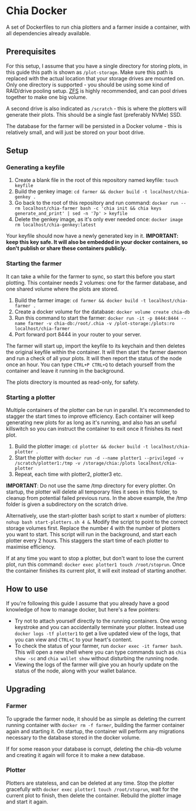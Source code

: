 # Chia Docker

A set of Dockerfiles to run chia plotters and a farmer inside a container, with all dependencies already available.

## Prerequisites

For this setup, I assume that you have a single directory for storing plots, in this guide this path is shown as `/plot-storage`. Make sure this path is replaced with the actual location that your storage drives are mounted on. Only one directory is supported - you should be using some kind of RAID/drive pooling setup. [ZFS](https://openzfs.github.io/openzfs-docs/Getting%20Started/index.html) is highly recommended, and can pool drives together to make one big volume.

A second drive is also indicated as `/scratch` - this is where the plotters will generate their plots. This should be a single fast (preferably NVMe) SSD.

The database for the farmer will be persisted in a Docker volume - this is relatively small, and will just be stored on your boot drive.

## Setup

### Generating a keyfile

1. Create a blank file in the root of this repository named keyfile: `touch keyfile`
2. Build the genkey image: `cd farmer && docker build -t localhost/chia-genkey .`
3. Go back to the root of this repository and run command: `docker run --rm localhost/chia-farmer bash -c 'chia init && chia keys generate_and_print' | sed -n '7p' > keyfile`
4. Delete the genkey image, as it's only ever needed once: `docker image rm localhost/chia-genkey:latest`

Your keyfile should now have a newly generated key in it. **IMPORTANT: keep this key safe. It will also be embedded in your docker containers, so don't publish or share these containers publicly.**

### Starting the farmer

It can take a while for the farmer to sync, so start this before you start plotting. This container needs 2 volumes: one for the farmer database, and one shared volume where the plots are stored.

1. Build the farmer image: `cd farmer && docker build -t localhost/chia-farmer .`
2. Create a docker volume for the database: `docker volume create chia-db`
3. Run this command to start the farmer: `docker run -it -p 8444:8444 --name farmer -v chia-db:/root/.chia -v /plot-storage:/plots:ro localhost/chia-farmer`
4. Port forward port 8444 in your router to your server.

The farmer will start up, import the keyfile to its keychain and then deletes the original keyfile within the container. It will then start the farmer daemon and run a check of all your plots. It will then report the status of the node once an hour. You can type `CTRL+P CTRL+Q` to detach yourself from the container and leave it running in the background.

The plots directory is mounted as read-only, for safety.

### Starting a plotter

Multiple containers of the plotter can be run in parallel. It's recommended to stagger the start times to improve efficiency. Each container will keep generating new plots for as long as it's running, and also has an useful killswitch so you can instruct the container to exit once it finishes its next plot.

1. Build the plotter image: `cd plotter && docker build -t localhost/chia-plotter .`
2. Start the plotter with `docker run -d --name plotter1 --privileged -v /scratch/plotter1:/tmp -v /storage/chia:/plots localhost/chia-plotter`
3. Repeat, each time with plotter2, plotter3 etc.

**IMPORTANT**: Do not use the same /tmp directory for every plotter. On startup, the plotter will delete all temporary files it sees in this folder, to cleanup from potential failed previous runs. In the above example, the /tmp folder is given a subdirectory on the scratch drive.

Alternatively, use the start-plotter bash script to start x number of plotters: `nohup bash start-plotters.sh 4 &`. Modify the script to point to the correct storage volumes first. Replace the number 4 with the number of plotters you want to start. This script will run in the background, and start each plotter every 2 hours. This staggers the start time of each plotter to maximise efficiency.

If at any time you want to stop a plotter, but don't want to lose the current plot, run this command: `docker exec plotter1 touch /root/stoprun`. Once the container finishes its current plot, it will exit instead of starting another.

## How to use

If you're following this guide I assume that you already have a good knowledge of how to manage docker, but here's a few pointers:

- Try not to attach yourself directly to the running containers. One wrong keystroke and you can accidentally terminate your plotter. Instead use `docker logs -tf plotter1` to get a live updated view of the logs, that you can view and `CTRL+C` to your heart's content.
- To check the status of your farmer, run `docker exec -it farmer bash`. This will open a new shell where you can type commands such as `chia show -sc` and `chia wallet show` without disturbing the running node.
- Viewing the logs of the farmer will give you an hourly update on the status of the node, along with your wallet balance.

## Upgrading

### Farmer

To upgrade the farmer node, it should be as simple as deleting the current running container with `docker rm -f farmer`, building the farmer container again and starting it. On startup, the container will perform any migrations necessary to the database stored in the docker volume.

If for some reason your database is corrupt, deleting the chia-db volume and creating it again will force it to make a new database.

### Plotter

Plotters are stateless, and can be deleted at any time. Stop the plotter gracefully with `docker exec plotter1 touch /root/stoprun`, wait for the current plot to finish, then delete the container. Rebuild the plotter image and start it again.
